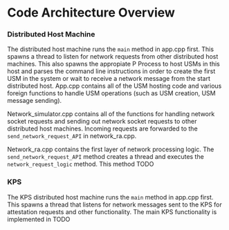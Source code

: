 # Code Architecture Overview


### Distributed Host Machine

The distributed host machine runs the `main` method in app.cpp first. This spawns a thread to listen for network requests from other distributed host machines. This also spawns the appropiate P Process to host USMs in this host and parses the command line instructions in order to create the first USM in the system or wait to receive a network message from the start distributed host. App.cpp contains all of the USM hosting code and various foreign functions to handle USM operations (such as USM creation, USM message sending). 

Network_simulator.cpp contains all of the functions for handling network socket requests and sending out network socket requests to other distributed host machines. Incoming requests are forwarded to the `send_network_request_API` in network_ra.cpp.

Network_ra.cpp contains the first layer of network processing logic. The `send_network_request_API` method creates a thread and executes the `network_request_logic` method. This method TODO


### KPS

The KPS distributed host machine runs the `main` method in app.cpp first. This spawns a thread that listens for network messages sent to the KPS for attestation requests and other functionality. The main KPS functionality is implemented in TODO